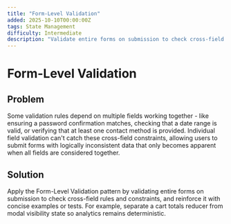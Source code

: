 ```yaml
---
title: "Form-Level Validation"
added: 2025-10-10T00:00:00Z
tags: State Management
difficulty: Intermediate
description: "Validate entire forms on submission to check cross-field rules and constraints."
---
```

# Form-Level Validation

## Problem

Some validation rules depend on multiple fields working together - like ensuring a password confirmation matches, checking that a date range is valid, or verifying that at least one contact method is provided. Individual field validation can't catch these cross-field constraints, allowing users to submit forms with logically inconsistent data that only becomes apparent when all fields are considered together.

## Solution

Apply the Form-Level Validation pattern by validating entire forms on submission to check cross-field rules and constraints, and reinforce it with concise examples or tests. For example, separate a cart totals reducer from modal visibility state so analytics remains deterministic.
